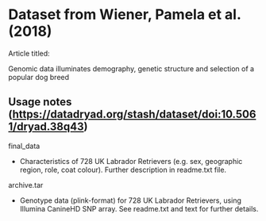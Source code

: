 # Dataset from Wiener, Pamela et al. (2018)
Article titled:

Genomic data illuminates demography, genetic structure and selection of a popular dog breed

## Usage notes (https://datadryad.org/stash/dataset/doi:10.5061/dryad.38q43)

final_data
*   Characteristics of 728 UK Labrador Retrievers (e.g. sex, geographic region, role, coat colour). Further description in readme.txt file.

archive.tar
*   Genotype data (plink-format) for 728 UK Labrador Retrievers, using Illumina CanineHD SNP array. See readme.txt and text for further details.




